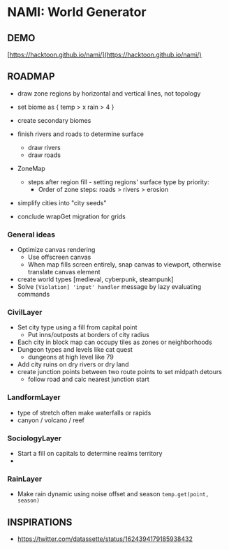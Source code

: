 # NAMI: World Generator

## DEMO

[https://hacktoon.github.io/nami/](https://hacktoon.github.io/nami/)


## ROADMAP
- draw zone regions by horizontal and vertical lines, not topology
- set biome as {
    temp > x
    rain > 4
  }
- create secondary biomes

- finish rivers and roads to determine surface
  - draw rivers
  - draw roads
- ZoneMap
  - steps after region fill - setting regions' surface type by priority:
    - Order of zone steps: roads > rivers > erosion
- simplify cities into "city seeds"
- conclude wrapGet migration for grids


### General ideas
- Optimize canvas rendering
	- Use offscreen canvas
	- When map fills screen entirely, snap canvas to viewport,
    	otherwise translate canvas element
- create world types [medieval, cyberpunk, steampunk]
- Solve `[Violation] 'input' handler` message by lazy evaluating commands


### CivilLayer
- Set city type using a fill from capital point
  - Put inns/outposts at borders of city radius
- Each city in block map can occupy tiles as zones or neighborhoods
- Dungeon types and levels like cat quest
  - dungeons at high level like 79
- Add city ruins on dry rivers or dry land
- create junction points between two route points to set midpath detours
  - follow road and calc nearest junction start


### LandformLayer
  - type of stretch often make waterfalls or rapids
  - canyon / volcano / reef


### SociologyLayer
- Start a fill on capitals to determine realms territory
-


### RainLayer
- Make rain dynamic using noise offset and season `temp.get(point, season)`


## INSPIRATIONS
- https://twitter.com/datassette/status/1624394179185938432

